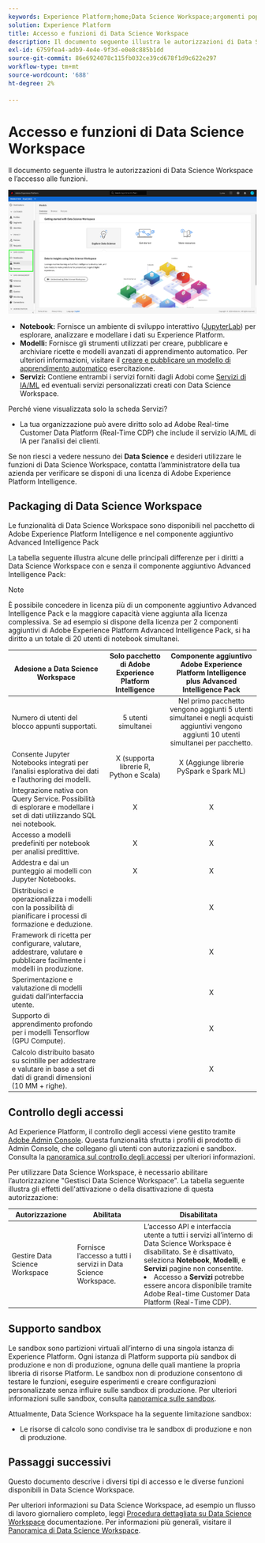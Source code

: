 ```yaml
---
keywords: Experience Platform;home;Data Science Workspace;argomenti popolari;controllo degli accessi;sandbox;intelligence pack;funzioni dsw;accesso dsw;Adobe Experience Platform Intelligence;intelligence;aep intelligence package;home;Data Science Workspace;popular topic;access control;sandbox;intelligence pack;dsw features;dsw access;Intelligence;intelligence;aep intelligence package
solution: Experience Platform
title: Accesso e funzioni di Data Science Workspace
description: Il documento seguente illustra le autorizzazioni di Data Science Workspace e l’accesso alle funzioni.
exl-id: 6759fea4-adb9-4e4e-9f3d-e0e8c885b1dd
source-git-commit: 86e6924078c115fb032ce39cd678f1d9c622e297
workflow-type: tm+mt
source-wordcount: '688'
ht-degree: 2%

---
```


# Accesso e funzioni di Data Science Workspace

Il documento seguente illustra le autorizzazioni di Data Science Workspace e l’accesso alle funzioni.

![Schede DSW](./images/access/platform-tabs.png)

- **Notebook:** Fornisce un ambiente di sviluppo interattivo ([JupyterLab](./jupyterlab/overview.md)) per esplorare, analizzare e modellare i dati su Experience Platform.
- **Modelli:** Fornisce gli strumenti utilizzati per creare, pubblicare e archiviare ricette e modelli avanzati di apprendimento automatico. Per ulteriori informazioni, visitare il [creare e pubblicare un modello di apprendimento automatico](./models-recipes/create-publish-model.md) esercitazione.
- **Servizi:** Contiene entrambi i servizi forniti dagli Adobi come [Servizi di IA/ML](../intelligent-services/home.md) ed eventuali servizi personalizzati creati con Data Science Workspace.

Perché viene visualizzata solo la scheda Servizi?

- La tua organizzazione può avere diritto solo ad Adobe Real-time Customer Data Platform (Real-Time CDP) che include il servizio IA/ML di IA per l’analisi dei clienti.

Se non riesci a vedere nessuno dei **Data Science** e desideri utilizzare le funzioni di Data Science Workspace, contatta l’amministratore della tua azienda per verificare se disponi di una licenza di Adobe Experience Platform Intelligence.

## Packaging di Data Science Workspace

Le funzionalità di Data Science Workspace sono disponibili nel pacchetto di Adobe Experience Platform Intelligence e nel componente aggiuntivo Advanced Intelligence Pack

La tabella seguente illustra alcune delle principali differenze per i diritti a Data Science Workspace con e senza il componente aggiuntivo Advanced Intelligence Pack:

>[!NOTE]
>
>È possibile concedere in licenza più di un componente aggiuntivo Advanced Intelligence Pack e la maggiore capacità viene aggiunta alla licenza complessiva. Se ad esempio si dispone della licenza per 2 componenti aggiuntivi di Adobe Experience Platform Advanced Intelligence Pack, si ha diritto a un totale di 20 utenti di notebook simultanei.

| Adesione a Data Science Workspace | Solo pacchetto di Adobe Experience Platform Intelligence | Componente aggiuntivo Adobe Experience Platform Intelligence plus Advanced Intelligence Pack |
| --- | :---: | :---: |
| Numero di utenti del blocco appunti supportati. | 5 utenti simultanei | Nel primo pacchetto vengono aggiunti 5 utenti simultanei e negli acquisti aggiuntivi vengono aggiunti 10 utenti simultanei per pacchetto. |
| Consente Jupyter Notebooks integrati per l’analisi esplorativa dei dati e l’authoring dei modelli. | X (supporta librerie R, Python e Scala) | X (Aggiunge librerie PySpark e Spark ML) |
| Integrazione nativa con Query Service. Possibilità di esplorare e modellare i set di dati utilizzando SQL nei notebook. | X | X |
| Accesso a modelli predefiniti per notebook per analisi predittive. | X | X |
| Addestra e dai un punteggio ai modelli con Jupyter Notebooks. | X | X |
| Distribuisci e operazionalizza i modelli con la possibilità di pianificare i processi di formazione e deduzione. |  | X |
| Framework di ricetta per configurare, valutare, addestrare, valutare e pubblicare facilmente i modelli in produzione. |  | X |
| Sperimentazione e valutazione di modelli guidati dall’interfaccia utente. |  | X |
| Supporto di apprendimento profondo per i modelli Tensorflow (GPU Compute). |  | X |
| Calcolo distribuito basato su scintille per addestrare e valutare in base a set di dati di grandi dimensioni (10 MM + righe). |  | X |

## Controllo degli accessi

Ad Experience Platform, il controllo degli accessi viene gestito tramite [Adobe Admin Console](https://adminconsole.adobe.com). Questa funzionalità sfrutta i profili di prodotto di Admin Console, che collegano gli utenti con autorizzazioni e sandbox. Consulta la [panoramica sul controllo degli accessi](../access-control/home.md) per ulteriori informazioni.

Per utilizzare Data Science Workspace, è necessario abilitare l’autorizzazione &quot;Gestisci Data Science Workspace&quot;. La tabella seguente illustra gli effetti dell&#39;attivazione o della disattivazione di questa autorizzazione:

| Autorizzazione | Abilitata | Disabilitata |
|---|---|---|
| Gestire Data Science Workspace | Fornisce l’accesso a tutti i servizi in Data Science Workspace. | L’accesso API e interfaccia utente a tutti i servizi all’interno di Data Science Workspace è disabilitato. Se è disattivato, seleziona **Notebook**, **Modelli**, e **Servizi** pagine non consentite. <li>Accesso a **Servizi** potrebbe essere ancora disponibile tramite Adobe Real-time Customer Data Platform (Real-Time CDP).</li> |

## Supporto sandbox

Le sandbox sono partizioni virtuali all’interno di una singola istanza di Experience Platform. Ogni istanza di Platform supporta più sandbox di produzione e non di produzione, ognuna delle quali mantiene la propria libreria di risorse Platform. Le sandbox non di produzione consentono di testare le funzioni, eseguire esperimenti e creare configurazioni personalizzate senza influire sulle sandbox di produzione. Per ulteriori informazioni sulle sandbox, consulta [panoramica sulle sandbox](../sandboxes/home.md).

Attualmente, Data Science Workspace ha la seguente limitazione sandbox:

- Le risorse di calcolo sono condivise tra le sandbox di produzione e non di produzione.

## Passaggi successivi

Questo documento descrive i diversi tipi di accesso e le diverse funzioni disponibili in Data Science Workspace.

Per ulteriori informazioni su Data Science Workspace, ad esempio un flusso di lavoro giornaliero completo, leggi [Procedura dettagliata su Data Science Workspace](./walkthrough.md) documentazione. Per informazioni più generali, visitare il [Panoramica di Data Science Workspace](./home.md).
